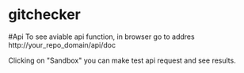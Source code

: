 gitchecker
=========

#Api
 To see aviable api function, in browser go to addres http://your_repo_domain/api/doc
 
 Clicking on "Sandbox" you can make test api request and see results.
